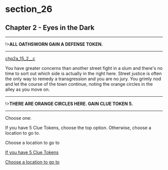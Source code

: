 
# section_26

## Chapter 2 - Eyes in the Dark

---

!>**ALL OATHSWORN GAIN A DEFENSE TOKEN.** 

---

[chp2a_15_2__c](../../decomp/app/src/main/res/raw/chp2a_15_2__c.mp3 ':include :type=audio')

You have greater concerns than another street fight in a slum and there's no time to sort out which side is actually in the right here. Street justice is often the only way to remedy a transgression and you are no jury. You grimly nod and let the course of the town continue, noting the orange circles in the alley as you move on.

---

!>**THERE ARE ORANGE CIRCLES HERE.  GAIN CLUE TOKEN 5.** 

---


Choose one:

If you have 5 Clue Tokens, choose the top option. Otherwise, choose a location to go to.

Choose a location to go to

[If you have 5 Clue Tokens](output/chapter2/section_34.md)

[Choose a location to go to](output/chapter2/section_99.md)


